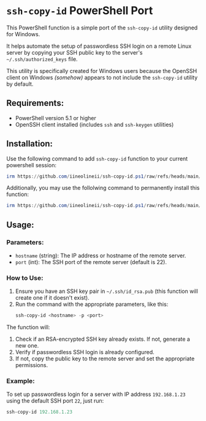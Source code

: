 # `ssh-copy-id` PowerShell Port

This PowerShell function is a simple port of the `ssh-copy-id` utility designed for Windows.

It helps automate the setup of passwordless SSH login on a remote Linux server by copying your SSH public key to the server's `~/.ssh/authorized_keys` file.

This utility is specifically created for Windows users because the OpenSSH client on Windows *(somehow)* appears to not include the `ssh-copy-id` utility by default.

## Requirements:
- PowerShell version 5.1 or higher
- OpenSSH client installed (includes `ssh` and `ssh-keygen` utilities)

## Installation:
Use the following command to add `ssh-copy-id` function to your current powershell session:
```powershell
irm https://github.com/iineolineii/ssh-copy-id.ps1/raw/refs/heads/main/ssh-copy-id.ps1 | iex
```

Additionally, you may use the follolwing command to permanently install this function:
```powershell
irm https://github.com/iineolineii/ssh-copy-id.ps1/raw/refs/heads/main/install.ps1 | iex
```

## Usage:
### Parameters:
- `hostname` (string): The IP address or hostname of the remote server.
- `port` (int): The SSH port of the remote server (default is 22).

### How to Use:
1. Ensure you have an SSH key pair in `~/.ssh/id_rsa.pub` (this function will create one if it doesn't exist).
2. Run the command with the appropriate parameters, like this:
   ```powershell
   ssh-copy-id <hostname> -p <port>
   ```

The function will:
1. Check if an RSA-encrypted SSH key already exists. If not, generate a new one.
2. Verify if passwordless SSH login is already configured.
3. If not, copy the public key to the remote server and set the appropriate permissions.

### Example:
To set up passwordless login for a server with IP address `192.168.1.23` using the default SSH port `22`, just run:
```powershell
ssh-copy-id 192.168.1.23
```

